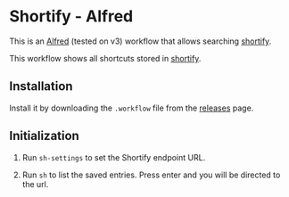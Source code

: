 # Shortify - Alfred

This is an [Alfred](https://www.alfredapp.com/) (tested on v3) workflow that
allows searching [shortify](https://github.com/enniomara/shortify).

This workflow shows all shortcuts stored in
[shortify](https://github.com/enniomara/shortify).

## Installation

Install it by downloading the `.workflow` file from the
[releases](https://github.com/enniomara/shortify-alfred/releases) page.

## Initialization

1. Run `sh-settings` to set the Shortify endpoint URL.

2. Run `sh` to list the saved entries. Press enter and you will be directed to the url.
